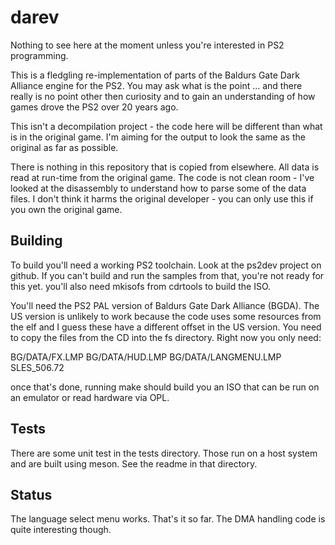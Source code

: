 # darev

Nothing to see here at the moment unless you're interested in PS2 programming.

This is a fledgling re-implementation of parts of the Baldurs Gate Dark Alliance engine for the PS2.
You may ask what is the point ... and there really is no point other then curiosity and to gain an understanding of
how games drove the PS2 over 20 years ago.

This isn't a decompilation project - the code here will be different than what is in the original game. I'm aiming for the output
to look the same as the original as far as possible.

There is nothing in this repository that is copied from elsewhere. All data is read at run-time from the original game.
The code is not clean room - I've looked at the disassembly to understand how to parse some of the data files.
I don't think it harms the original developer - you can only use this if you own the original game.

## Building

To build you'll need a working PS2 toolchain. Look at the ps2dev project on github. If you can't build and run the samples from that,
you're not ready for this yet. you'll also need mkisofs from cdrtools to build the ISO.

You'll need the PS2 PAL version of Baldurs Gate Dark Alliance (BGDA). The US version is unlikely to work because the code uses some resources from the elf and I guess these have a different offset in the US version.
You need to copy the files from the CD into the fs directory.
Right now you only need:

BG/DATA/FX.LMP
BG/DATA/HUD.LMP
BG/DATA/LANGMENU.LMP
SLES_506.72

once that's done, running make should build you an ISO that can be run on an emulator or read hardware via OPL.

## Tests

There are some unit test in the tests directory. Those run on a host system and are built using meson. See the readme in that directory.

## Status

The language select menu works. That's it so far. The DMA handling code is quite interesting though.
